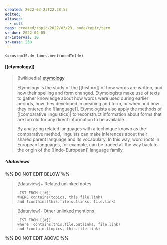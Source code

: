 ```yaml
---
created: 2022-03-23T22:28:57 
edited: 
aliases:
  - null
tags: created/topic/2022/03/23, node/topic/term
sr-due: 2022-04-05
sr-interval: 10
sr-ease: 250
---
```

`$=customJS.dv_funcs.mentionedIn(dv)`

#### <s class="topic-title">[[etymology]]</s>

> [!wikipedia] [etymology](https://en.wikipedia.org/wiki/Etymology)
> 
> Etymology is the study of the [[history]] of how words are written, and how their spelling and form changed. Etymologists make use of texts to gather knowledge about how words were used during earlier periods, how they developed in meaning and form, or when and how they entered the [[language]]. Etymologists also apply the methods of [[comparative linguistics]] to reconstruct information about forms that are too old for any direct information to be available.
> 
> By analyzing related languages with a technique known as the comparative method, linguists can make inferences about their shared parent language and its vocabulary. In this way, word roots in European languages, for example, can be traced all the way back to the origin of the [[Indo-European]] language family.
> 


##### ^dataviews

%% DO NOT EDIT BELOW %%
> [!dataview]+ Related unlinked notes
> ```dataview
> LIST FROM [[#]]
> WHERE contains(topics, this.file.link)
> and !contains(this.file.outlinks, file.link)
> ```
 
> [!dataview]- Other unlinked mentions
> ```dataview
> LIST FROM [[#]]
> where !contains(this.file.outlinks, file.link)
> and !contains(topics, this.file.link)
> ```

%% DO NOT EDIT ABOVE %%
